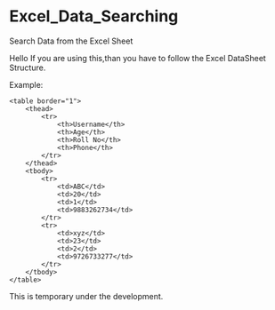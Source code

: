 # Excel_Data_Searching
Search Data from the Excel Sheet

Hello If you are using this,than you have to follow the Excel DataSheet Structure.

Example:

<!DOCTYPE html>
<html lang="en">
<head>
    <meta charset="UTF-8">
    <meta name="viewport" content="width=device-width, initial-scale=1.0">
    <title>User Information Table</title>
</head>
<body>

    <table border="1">
        <thead>
            <tr>
                <th>Username</th>
                <th>Age</th>
                <th>Roll No</th>
                <th>Phone</th>
            </tr>
        </thead>
        <tbody>
            <tr>
                <td>ABC</td>
                <td>20</td>
                <td>1</td>
                <td>9883262734</td>
            </tr>
            <tr>
                <td>xyz</td>
                <td>23</td>
                <td>2</td>
                <td>9726733277</td>
            </tr>
        </tbody>
    </table>

</body>
</html>



This is temporary under the development.

 
